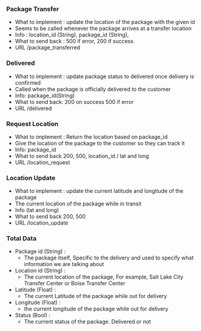 ### Package Transfer

- What to implement : update the location of the package with the given id
- Seems to be called whenever the package arrives at a transfer location
- Info : location_id (String), package_id (String),
- What to send back : 500 if error, 200 if success
- URL /package_transferred

### Delivered

- What to implement : update package status to delivered once delivery is confirmed
- Called when the package is officially delivered to the customer
- Info: package_id(String)
- What to send back: 200 on success 500 if error
- URL /delivered

### Request Location

- What to implement : Return the location based on package_id
- Give the location of the package to the customer so they can track it
- Info: package_id
- What to send back 200, 500, location_id / lat and long
- URL /location_request

### Location Update

- What to implement : update the current latitude and longitude of the package
- The current location of the package while in transit
- Info (lat and long)
- What to send back 200, 500
- URL /location_update

### Total Data

- Package id (String) :
  - The package itself, Specific to the delivery and used to specify what information we are talking about
- Location id (String) :
  - The current location of the package, For example, Salt Lake City Transfer Center or Boise Transfer Center
- Latitude (Float) :
  - The current Latitude of the package while out for delivery
- Longitude (Float) :
  - the current longitude of the package while out for delivery
- Status (Bool) :
  - The current status of the package. Delivered or not

